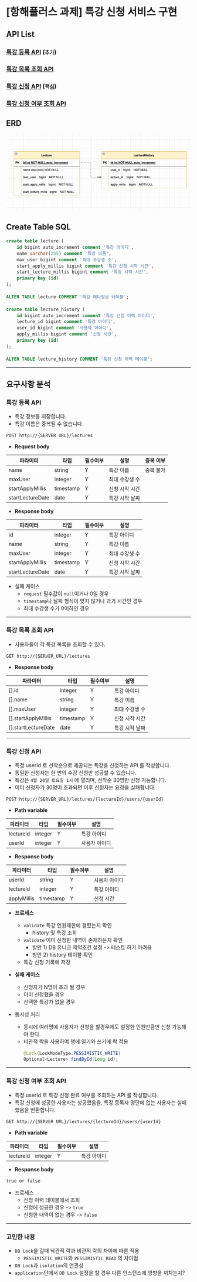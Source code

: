 # [항해플러스 과제] 특강 신청 서비스 구현


## API List
### [특강 등록 API](#특강-등록-api) (`추가`)
### [특강 목록 조회 API](#특강-목록-조회-api)
### [특강 신청 API](#특강-신청-api) (`핵심`)
### [특강 신청 여부 조회 API](#특강-신청-여부-조회-api)


## ERD
![img.png](images/img.png)

## Create Table SQL
```SQL
create table lecture (
    id bigint auto_increment comment '특강 아이디',
    name varchar(255) comment '특강 이름',
    max_user bigint comment '최대 수강생 수',
    start_apply_millis bigint comment '특강 신청 시작 시간',
    start_lecture_millis bigint comment '특강 시작 시간',
    primary key (id)
);

ALTER TABLE lecture COMMENT '특강 메타정보 테이블';

create table lecture_history (
    id bigint auto_increment comment '특강 신청 이력 아이디',
    lecture_id bigint comment '특강 아이디',
    user_id bigint comment '사용자 아이디',
    apply_millis bigint comment '신청 시간',
    primary key (id)
);

ALTER TABLE lecture_history COMMENT '특강 신청 이력 테이블';

```


---

## 요구사항 분석

### 특강 등록 API

- 특강 정보를 저장합니다.
- 특강 이름은 중복될 수 없습니다.

```
POST http://{SERVER_URL}/lectures
```
- **Request body**

| 파라미터             | 타입        | 필수여부 | 설명       | 중복 여부 |
|------------------|-----------|------|----------|-------|
| name             | string    | Y    | 특강 이름    | 중복 불가 |
| maxUser          | integer   | Y    | 최대 수강생 수 |       |
| startApplyMillis | timestamp | Y    | 신청 시작 시간 |       |
| startLectureDate | date      | Y    | 특강 시작 날짜 |       |

- **Response body**

| 파라미터             | 타입        | 필수여부 | 설명       |
|------------------|-----------|------|----------|
| id               | integer   | Y    | 특강 아이디   |
| name             | string    | Y    | 특강 이름    |
| maxUser          | integer   | Y    | 최대 수강생 수 |
| startApplyMillis | timestamp | Y    | 신청 시작 시간 |
| startLectureDate | date      | Y    | 특강 시작 날짜 |


- 실패 케이스
  - `request` 필수값이 `null`이거나 0일 경우
  - `timestamp`나 날짜 형식이 맞지 않거나 과거 시간인 경우
  - 최대 수강생 수가 0이하인 경우

---

### 특강 목록 조회 API

- 사용자들이 각 특강 목록을 조회할 수 있다.

```
GET http://{SERVER_URL}/lectures
```

- **Response body**

| 파라미터                | 타입        | 필수여부 | 설명       |
|---------------------|-----------|------|----------|
| [].id               | integer   | Y    | 특강 아이디   |
| [].name             | string    | Y    | 특강 이름    |
| [].maxUser          | integer   | Y    | 최대 수강생 수 |
| [].startApplyMillis | timestamp | Y    | 신청 시작 시간 |
| [].startLectureDate | date      | Y    | 특강 시작 날짜 |

---

### 특강 신청 API

- 특정 userId 로 선착순으로 제공되는 특강을 신청하는 API 를 작성합니다.
- 동일한 신청자는 한 번의 수강 신청만 성공할 수 있습니다.
- 특강은 `4월 20일 토요일 1시` 에 열리며, 선착순 30명만 신청 가능합니다.
- 이미 신청자가 30명이 초과되면 이후 신청자는 요청을 실패합니다.

```
POST http://{SERVER_URL}/lectures/{lectureId}/users/{userId}
```
- **Path variable**

| 파라미터                 | 타입      | 필수여부 | 설명      |
|----------------------|---------|------|---------|
| lectureId            | integer | Y    | 특강 아이디  |
| userId               | integer | Y    | 사용자 아이디 |

- **Response body**

| 파라미터        | 타입        | 필수여부 | 설명      |
|-------------|-----------|------|---------|
| userId      | string    | Y    | 사용자 아이디 |
| lectureId   | integer   | Y    | 특강 아이디  |
| applyMillis | timestamp | Y    | 신청 시간   |


- **프로세스**
  - `validate` 특강 인원제한에 걸렸는지 확인 
    - history 및 특강 조회
  - `validate` 이미 신청한 내역이 존재하는지 확인
    - 방안 1) DB 유니크 제약조건 설정 -> 테스트 하기 아려움
    - 방안 2) history 테이블 확인
  - 특강 신청 기록에 저장


- **실패 케이스**
  - 신청자가 N명이 초과 될 경우
  - 이미 신청했을 경우
  - 선택한 특강가 없을 경우


- 동시성 처리
  - 동시에 여러명에 사용자가 신청을 할경우에도 설정한 인원만큼만 신청 가능해야 한다.
  - 비관적 락을 사용하여 행에 일기와 쓰기에 락 적용 
    ```java
    @Lock(LockModeType.PESSIMISTIC_WRITE)
    Optional<Lecture> findById(Long id);
    ```

---

### 특강 신청 여부 조회 API

- 특정 userId 로 특강 신청 완료 여부를 조회하는 API 를 작성합니다.
- 특강 신청에 성공한 사용자는 성공했음을, 특강 등록자 명단에 없는 사용자는 실패했음을 반환합니다.

```
GET http://{SERVER_URL}/lectures/{lectureId}/users/{userId}
```
- **Path variable**

| 파라미터                 | 타입      | 필수여부 | 설명      |
|----------------------|---------|------|---------|
| lectureId            | integer | Y    | 특강 아이디  |

- **Response body**
```
true or false
```

- 프로세스
  - 신청 이력 테이블에서 조회
  - 신청에 성공한 경우 -> `true`
  - 신청한 내역이 없는 경우 -> `false`


___

### 고민한 내용
- `DB Lock`을 걸때 낙관적 락과 비관적 락의 차이에 따른 적용
  - `PESSIMISTIC_WRITE`와 `PESSIMISTIC_READ` 의 차이점
- `DB Lock`과 `isolation`의 연관성
- `application`단에서 `DB Lock` 설정을 할 경우 다른 인스턴스에 영향을 끼치는지? 